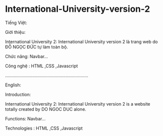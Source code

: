 # International-University-version-2



Tiếng Việt:

Giới thiệu:

International University 2: International University version 2 là trang web do ĐỖ NGỌC ĐỨC tự làm toàn bộ.

Chức năng: Navbar...

Công nghệ : HTML ,CSS ,Javascript

...................................................................

English:

Introduction:

International University 2: International University version 2 is a website totally created by DO NGOC DUC alone.

Functions: Navbar...

Technologies : HTML ,CSS ,Javascript
